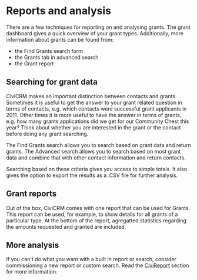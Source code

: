 # Reports and analysis

There are a few techniques for reporting on and analysing grants. The
grant dashboard gives a quick overview of your grant types. Additionally, more information 
about grants can be found from:

-   the Find Grants search form
-   the Grants tab in advanced search
-   the Grant report

## Searching for grant data

CiviCRM makes an important distinction between contacts and grants.
Sometimes it is useful to get the answer to your grant related question
in terms of contacts, e.g. which contacts were successful grant
applicants in 2011. Other times it is more useful to have the answer in
terms of grants, e.g. how many grants applications did we get for our
Community Chest this year? Think about whether you are interested in the
grant or the contact before doing any grant searching.

The Find Grants search allows you to search based on grant data and
return grants. The Advanced search allows you to search based on most
grant data and combine that with other contact information and return
contacts.

Searching based on these criteria gives you access to simple totals. It
also gives the option to export the results as a .CSV file for further analysis.

## Grant reports

Out of the box, CiviCRM comes with one report that can be used for
Grants. This report can be used, for example, to show details for all
grants of a particular type. At the bottom of the report, agregatted statistics
regarding the amounts requested and granted are included.

## More analysis

If you can't do what you want with a built in report or search, consider
commissioning a new report or custom search. Read the [CiviReport](../reporting/what-is-civireport.md) section
for more information.
